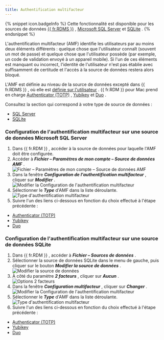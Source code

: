 ```yaml
---
title: Authentification multifacteur
---
```

{% snippet icon.badgeInfo %} 
Cette fonctionnalité est disponible pour les sources de données [{{ fr.RDMS }}](/fr/rdm/mac/data-sources/data-sources-types/advanced-data-sources/server/) , [Microsoft SQL Server](/fr/rdm/mac/data-sources/data-sources-types/advanced-data-sources/microsoft-sql-server/configure-sql-server/) et [SQLite](/fr/rdm/mac/data-sources/data-sources-types/sqlite/) . 
{% endsnippet %}
 

L'authentification multifacteur (AMF) identifie les utilisateurs par au moins deux éléments différents : quelque chose que l'utilisateur connaît (souvent un mot de passe) et quelque chose que l'utilisateur possède (par exemple, un code de validation envoyé à un appareil mobile). Si l'un de ces éléments est manquant ou incorrect, l'identité de l'utilisateur n'est pas établie avec suffisamment de certitude et l'accès à la source de données restera alors bloqué.  

L'AMF est définie au niveau de la source de données excepté dans {{ fr.RDMS }} , où elle est [définie sur l'utilisateur](/fr/server/web-interface/administration/configuration/server-settings/security/two-factor/) . {{ fr.RDM }} pour Mac prend en charge [Authenticator (TOTP)](/fr/rdm/mac/data-sources/multi-factor-authentication/authenticator-totp/) , [Yubikey](/fr/rdm/mac/data-sources/multi-factor-authentication/yubikey/) et [Duo](/fr/rdm/mac/data-sources/multi-factor-authentication/duo/) .  

Consultez la section qui correspond à votre type de source de données :  

* [SQL Server](#configuration-de-lauthentification-multifacteur-sur-une-source-de-données-microsoft-sql-server) 
* [SQLite](#configuration-de-lauthentification-multifacteur-sur-une-source-de-données-sqlite) 

### Configuration de l'authentification multifacteur sur une source de données Microsoft SQL Server 

1. Dans {{ fr.RDM }} , accéder à la source de données pour laquelle l'AMF doit être configurée. 
1. Accéder à ***Fichier – Paramètres de mon compte – Source de données AMF*** .  
![Fichier – Paramètres de mon compte – Source de données AMF](https://webdevolutions.azureedge.net/docs/fr/rdm/mac/RDMMac2046.png) 
1. Dans la fenêtre ***Configuration de l'authentification multifacteur*** , cliquer sur ***Modifier*** .  
![Modifier la Configuration de l'authentification multifacteur](https://webdevolutions.azureedge.net/docs/fr/rdm/mac/RDMMac2044.png) 
1. Sélectionner le ***Type*** d'AMF dans la liste déroulante.  
![Type d'authentification multifacteur](https://webdevolutions.azureedge.net/docs/fr/rdm/mac/RDMMac2045.png) 
1. Suivre l'un des liens ci-dessous en fonction du choix effectué à l'étape précédente :  
* [Authenticator (TOTP)](/fr/rdm/mac/data-sources/multi-factor-authentication/authenticator-totp/) 
* [Yubikey](/fr/rdm/mac/data-sources/multi-factor-authentication/yubikey/) 
* [Duo](/fr/rdm/mac/data-sources/multi-factor-authentication/duo/) 

### Configuration de l'authentification multifacteur sur une source de données SQLite 

1. Dans {{ fr.RDM }} , accéder à ***Fichier – Sources de données*** . 
1. Sélectionner la source de données SQLite dans le menu de gauche, puis cliquer sur le bouton ***Modifier la source de données*** .  
![Modifier la source de données](https://webdevolutions.azureedge.net/docs/fr/rdm/mac/RDMMac2047.png) 
1. À côté du paramètre ***2 facteurs*** , cliquer sur ***Aucun*** .  
![Options 2 facteurs](https://webdevolutions.azureedge.net/docs/fr/rdm/mac/RDMMac2048.png) 
1. Dans la fenêtre ***Configuration multifacteur*** , cliquer sur ***Changer*** .  
![Modifier la Configuration de l'authentification multifacteur](https://webdevolutions.azureedge.net/docs/fr/rdm/mac/RDMMac2044.png) 
1. Sélectionner le ***Type*** d'AMF dans la liste déroulante.  
![Type d'authentification multifacteur](https://webdevolutions.azureedge.net/docs/fr/rdm/mac/RDMMac2045.png) 
1. Suivre l'un des liens ci-dessous en fonction du choix effectué à l'étape précédente : 
* [Authenticator (TOTP)](/fr/rdm/mac/data-sources/multi-factor-authentication/authenticator-totp/) 
* [Yubikey](/fr/rdm/mac/data-sources/multi-factor-authentication/yubikey/) 
* [Duo](/fr/rdm/mac/data-sources/multi-factor-authentication/duo/) 


